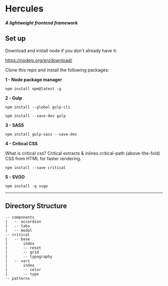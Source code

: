 # Hercules
##### A lightweight frontend framework

## Set up

Download and install node if you don't already have it:

https://nodejs.org/en/download/


Clone this repo and install the following packages:

**1 - Node package manager**

`npm install npm@latest -g`

**2 - Gulp**

`npm install --global gulp-cli`

`npm install --save-dev gulp`

**3 - SASS**

`npm install gulp-sass --save-dev`

**4 - Critical CSS**

What is critical css? Critical extracts & inlines critical-path (above-the-fold) CSS from HTML for faster rendering.


`npm install --save critical`

**5 - SVGO**

`npm install -g svgo`

---

## Directory Structure

```
-- components
|   -- accordion
|   -- tabs
|   -- modal
-- critical
|   -- base
|       index
|       -- reset
|       -- grid
|       -- typography
|   -- vars
|       index
|       -- color
|       -- type
-- patterns
```





